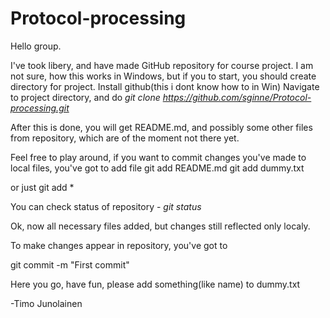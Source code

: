 # Protocol-processing
Hello group.

I've took libery, and have made GitHub repository for course project.
I am not sure, how this works in Windows, but if you to start, you should create directory for project.
Install github(this i dont know how to in Win)
Navigate to project directory, and do _git clone https://github.com/sginne/Protocol-processing.git_

After this is done, you will get README.md, and possibly some other files from repository, which are of the moment not there yet.

Feel free to play around, if you want to commit changes you've made to local files, you've got to add file
git add README.md
git add dummy.txt

or just git add *

You can check status of repository - _git status_

Ok, now all necessary files added, but changes still reflected only localy.

To make changes appear in repository, you've got to

git commit -m "First commit"

Here you go, have fun, please add something(like name) to dummy.txt

-Timo Junolainen
